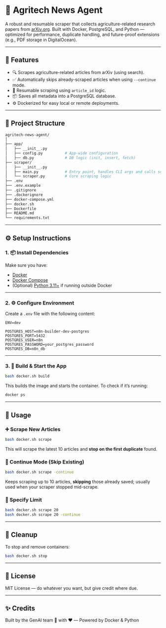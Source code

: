# 🧠 Agritech News Agent

A robust and resumable scraper that collects agriculture-related research papers from [arXiv.org](https://arxiv.org). Built with Docker, PostgreSQL, and Python — optimized for performance, duplicate handling, and future-proof extensions (e.g., PDF storage in DigitalOcean).

---

## 🚀 Features

- 🔍 Scrapes agriculture-related articles from arXiv (using search).
- ✅ Automatically skips already-scraped articles when using `--continue` mode.
- 🧠 Resumable scraping using `article_id` logic.
- 📦 Saves all metadata into a PostgreSQL database.
- ⚙️ Dockerized for easy local or remote deployments.

---

## 📁 Project Structure

```bash
agritech-news-agent/
│
├── app/
│   ├── __init__.py
│   ├── config.py          # App-wide configuration
│   ├── db.py              # DB logic (init, insert, fetch)
├── scraper/
│   ├── __init__.py
│   ├── main.py            # Entry point, handles CLI args and calls scrape
│   └── scraper.py         # Core scraping logic
├── .env
├── .env.example
├── .gitignore
├── .dockerignore
├── docker-compose.yml
├── docker.sh
├── Dockerfile
├── README.md
└── requirements.txt
```

---

## ⚙️ Setup Instructions

### 1. 📦 Install Dependencies

Make sure you have:

- [Docker](https://www.docker.com/)
- [Docker Compose](https://docs.docker.com/compose/)
- (Optional) [Python 3.11+](https://www.python.org/) if running outside Docker

---

### 2. ⚙️ Configure Environment

Create a `.env` file with the following content:

```env
ENV=dev

POSTGRES_HOST=n8n-builder-dev-postgres
POSTGRES_PORT=5432
POSTGRES_USER=n8n
POSTGRES_PASSWORD=your_postgres_password
POSTGRES_DB=n8n_db
```

---

### 3. 🐳 Build & Start the App

```bash
bash docker.sh build
```

This builds the image and starts the container. To check if it’s running:

```bash
docker ps
```

---

## 🧪 Usage

### ➕ Scrape New Articles

```bash
bash docker.sh scrape
```

This will scrape the latest 10 articles and **stop on the first duplicate** found.

### 🔁 Continue Mode (Skip Existing)

```bash
bash docker.sh scrape -continue
```

Keeps scraping up to 10 articles, **skipping** those already saved; usually used when your scraper stopped mid-scrape.

### 🎯 Specify Limit

```bash
bash docker.sh scrape 20
bash docker.sh scrape 20 -continue
```

---

## 🧼 Cleanup

To stop and remove containers:

```bash
bash docker.sh stop
```

---

## 📄 License

MIT License — do whatever you want, but give credit where due.

---
## ✨ Credits

Built by the GenAI team 🧠 with ❤️ — Powered by Docker & Python